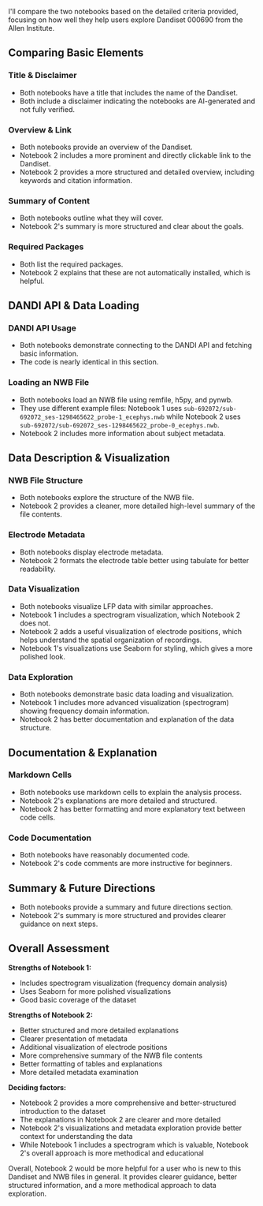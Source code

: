 I'll compare the two notebooks based on the detailed criteria provided, focusing on how well they help users explore Dandiset 000690 from the Allen Institute.

## Comparing Basic Elements

### Title & Disclaimer
- Both notebooks have a title that includes the name of the Dandiset.
- Both include a disclaimer indicating the notebooks are AI-generated and not fully verified.

### Overview & Link
- Both notebooks provide an overview of the Dandiset.
- Notebook 2 includes a more prominent and directly clickable link to the Dandiset.
- Notebook 2 provides a more structured and detailed overview, including keywords and citation information.

### Summary of Content
- Both notebooks outline what they will cover.
- Notebook 2's summary is more structured and clear about the goals.

### Required Packages
- Both list the required packages.
- Notebook 2 explains that these are not automatically installed, which is helpful.

## DANDI API & Data Loading

### DANDI API Usage
- Both notebooks demonstrate connecting to the DANDI API and fetching basic information.
- The code is nearly identical in this section.

### Loading an NWB File
- Both notebooks load an NWB file using remfile, h5py, and pynwb.
- They use different example files: Notebook 1 uses `sub-692072/sub-692072_ses-1298465622_probe-1_ecephys.nwb` while Notebook 2 uses `sub-692072/sub-692072_ses-1298465622_probe-0_ecephys.nwb`.
- Notebook 2 includes more information about subject metadata.

## Data Description & Visualization

### NWB File Structure
- Both notebooks explore the structure of the NWB file.
- Notebook 2 provides a cleaner, more detailed high-level summary of the file contents.

### Electrode Metadata
- Both notebooks display electrode metadata.
- Notebook 2 formats the electrode table better using tabulate for better readability.

### Data Visualization
- Both notebooks visualize LFP data with similar approaches.
- Notebook 1 includes a spectrogram visualization, which Notebook 2 does not.
- Notebook 2 adds a useful visualization of electrode positions, which helps understand the spatial organization of recordings.
- Notebook 1's visualizations use Seaborn for styling, which gives a more polished look.

### Data Exploration
- Both notebooks demonstrate basic data loading and visualization.
- Notebook 1 includes more advanced visualization (spectrogram) showing frequency domain information.
- Notebook 2 has better documentation and explanation of the data structure.

## Documentation & Explanation

### Markdown Cells
- Both notebooks use markdown cells to explain the analysis process.
- Notebook 2's explanations are more detailed and structured.
- Notebook 2 has better formatting and more explanatory text between code cells.

### Code Documentation
- Both notebooks have reasonably documented code.
- Notebook 2's code comments are more instructive for beginners.

## Summary & Future Directions

- Both notebooks provide a summary and future directions section.
- Notebook 2's summary is more structured and provides clearer guidance on next steps.

## Overall Assessment

**Strengths of Notebook 1:**
- Includes spectrogram visualization (frequency domain analysis)
- Uses Seaborn for more polished visualizations
- Good basic coverage of the dataset

**Strengths of Notebook 2:**
- Better structured and more detailed explanations
- Clearer presentation of metadata
- Additional visualization of electrode positions
- More comprehensive summary of the NWB file contents
- Better formatting of tables and explanations
- More detailed metadata examination

**Deciding factors:**
- Notebook 2 provides a more comprehensive and better-structured introduction to the dataset
- The explanations in Notebook 2 are clearer and more detailed
- Notebook 2's visualizations and metadata exploration provide better context for understanding the data
- While Notebook 1 includes a spectrogram which is valuable, Notebook 2's overall approach is more methodical and educational

Overall, Notebook 2 would be more helpful for a user who is new to this Dandiset and NWB files in general. It provides clearer guidance, better structured information, and a more methodical approach to data exploration.